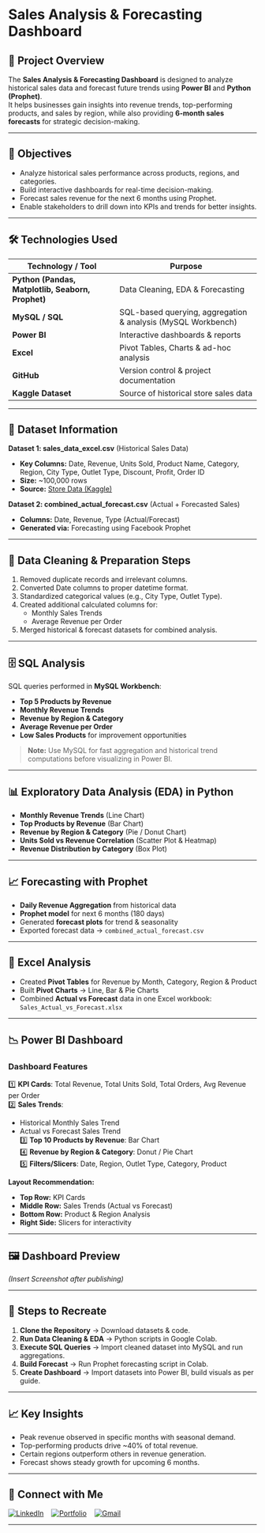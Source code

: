 # Sales Analysis & Forecasting Dashboard  

## 📌 Project Overview  
The **Sales Analysis & Forecasting Dashboard** is designed to analyze historical sales data and forecast future trends using **Power BI** and **Python (Prophet)**.  
It helps businesses gain insights into revenue trends, top-performing products, and sales by region, while also providing **6-month sales forecasts** for strategic decision-making.  

---

## 🎯 Objectives  
- Analyze historical sales performance across products, regions, and categories.  
- Build interactive dashboards for real-time decision-making.  
- Forecast sales revenue for the next 6 months using Prophet.  
- Enable stakeholders to drill down into KPIs and trends for better insights.  

---

## 🛠️ Technologies Used  

| Technology / Tool        | Purpose                                  |
|---------------------------|------------------------------------------|
| **Python (Pandas, Matplotlib, Seaborn, Prophet)** | Data Cleaning, EDA & Forecasting |
| **MySQL / SQL**          | SQL-based querying, aggregation & analysis (MySQL Workbench) |
| **Power BI**              | Interactive dashboards & reports         |
| **Excel**                 | Pivot Tables, Charts & ad-hoc analysis   |
| **GitHub**                | Version control & project documentation  |
| **Kaggle Dataset**        | Source of historical store sales data    |

---

## 📂 Dataset Information  

**Dataset 1: sales_data_excel.csv** (Historical Sales Data)  
- **Key Columns:** Date, Revenue, Units Sold, Product Name, Category, Region, City Type, Outlet Type, Discount, Profit, Order ID  
- **Size:** ~100,000 rows  
- **Source:** [Store Data (Kaggle)](https://www.kaggle.com/datasets/abuhumzakhan/store-data)  

**Dataset 2: combined_actual_forecast.csv** (Actual + Forecasted Sales)  
- **Columns:** Date, Revenue, Type (Actual/Forecast)  
- **Generated via:** Forecasting using Facebook Prophet  

---

## 🧹 Data Cleaning & Preparation Steps  
1. Removed duplicate records and irrelevant columns.  
2. Converted Date columns to proper datetime format.  
3. Standardized categorical values (e.g., City Type, Outlet Type).  
4. Created additional calculated columns for:  
   - Monthly Sales Trends  
   - Average Revenue per Order  
5. Merged historical & forecast datasets for combined analysis.  

---

## 🗄️ SQL Analysis  

SQL queries performed in **MySQL Workbench**:  
- **Top 5 Products by Revenue**  
- **Monthly Revenue Trends**  
- **Revenue by Region & Category**  
- **Average Revenue per Order**  
- **Low Sales Products** for improvement opportunities

> **Note:** Use MySQL for fast aggregation and historical trend computations before visualizing in Power BI.

---

## 📊 Exploratory Data Analysis (EDA) in Python  

- **Monthly Revenue Trends** (Line Chart)  
- **Top Products by Revenue** (Bar Chart)  
- **Revenue by Region & Category** (Pie / Donut Chart)  
- **Units Sold vs Revenue Correlation** (Scatter Plot & Heatmap)  
- **Revenue Distribution by Category** (Box Plot)  

---

## 📈 Forecasting with Prophet  

- **Daily Revenue Aggregation** from historical data  
- **Prophet model** for next 6 months (180 days)  
- Generated **forecast plots** for trend & seasonality  
- Exported forecast data → `combined_actual_forecast.csv`  

---

## 📑 Excel Analysis  

- Created **Pivot Tables** for Revenue by Month, Category, Region & Product  
- Built **Pivot Charts** → Line, Bar & Pie Charts  
- Combined **Actual vs Forecast** data in one Excel workbook: `Sales_Actual_vs_Forecast.xlsx`  

---

## 📉 Power BI Dashboard  

### **Dashboard Features**  
1️⃣ **KPI Cards**: Total Revenue, Total Units Sold, Total Orders, Avg Revenue per Order  
2️⃣ **Sales Trends**:  
   - Historical Monthly Sales Trend  
   - Actual vs Forecast Sales Trend  
3️⃣ **Top 10 Products by Revenue**: Bar Chart  
4️⃣ **Revenue by Region & Category**: Donut / Pie Chart  
5️⃣ **Filters/Slicers**: Date, Region, Outlet Type, Category, Product  

**Layout Recommendation:**  
- **Top Row:** KPI Cards  
- **Middle Row:** Sales Trends (Actual vs Forecast)  
- **Bottom Row:** Product & Region Analysis  
- **Right Side:** Slicers for interactivity  

---

## 🖼️ Dashboard Preview  
*(Insert Screenshot after publishing)*  

---

## 🚀 Steps to Recreate  

1. **Clone the Repository** → Download datasets & code.  
2. **Run Data Cleaning & EDA** → Python scripts in Google Colab.  
3. **Execute SQL Queries** → Import cleaned dataset into MySQL and run aggregations.  
4. **Build Forecast** → Run Prophet forecasting script in Colab.  
5. **Create Dashboard** → Import datasets into Power BI, build visuals as per guide.  

---

## 📈 Key Insights  

- Peak revenue observed in specific months with seasonal demand.  
- Top-performing products drive ~40% of total revenue.  
- Certain regions outperform others in revenue generation.  
- Forecast shows steady growth for upcoming 6 months.  

---

## 🔗 Connect with Me  

[![LinkedIn](https://img.shields.io/badge/LinkedIn-%230077B5?style=for-the-badge&logo=linkedin&logoColor=white)](https://www.linkedin.com/in/rohitjaiswalrj32/) &nbsp;&nbsp;
[![Portfolio](https://img.shields.io/badge/Portfolio-%23FF5733?style=for-the-badge&logo=googlesites&logoColor=white)](https://rohitjaiswalrj32.github.io/Portfolio/) &nbsp;&nbsp;
[![Gmail](https://img.shields.io/badge/Gmail-%23D14836?style=for-the-badge&logo=gmail&logoColor=white)](mailto:rohitjaiswalrj32@gmail.com)  

---
